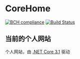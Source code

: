 # CoreHome

[![BCH compliance](https://bettercodehub.com/edge/badge/lixinyang123/CoreHome?branch=master)](https://bettercodehub.com/)
[![Build Status](https://dev.azure.com/lixinyang/CoreHome-Build/_apis/build/status/lixinyang123.CoreHome?branchName=master)](https://dev.azure.com/lixinyang/CoreHome-Build/_build/latest?definitionId=5&branchName=master)

## 当前的个人网站
个人网站，由 [.NET Core 3.1](https://dotnet.microsoft.com/) 驱动
